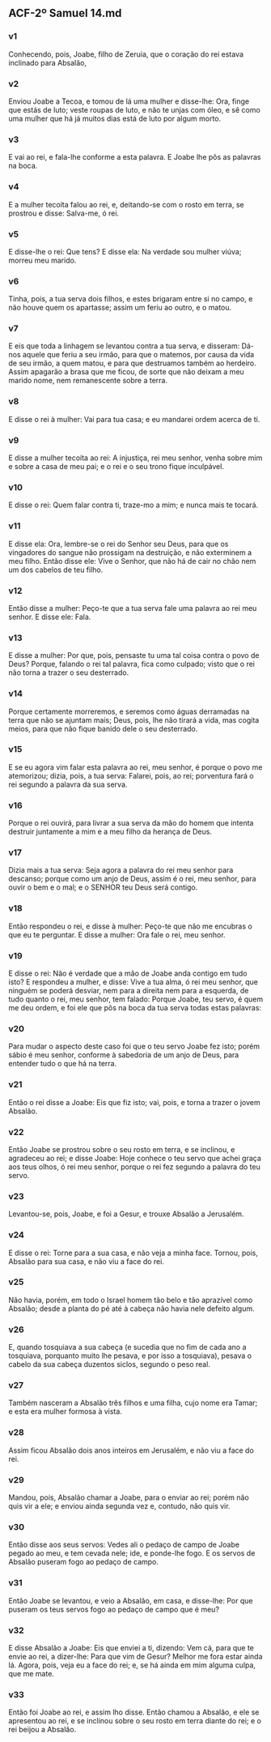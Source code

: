 ## ACF-2º Samuel 14.md
### v1
 Conhecendo, pois, Joabe, filho de Zeruia, que o coração do rei estava inclinado para Absalão,
### v2
 Enviou Joabe a Tecoa, e tomou de lá uma mulher e disse-lhe: Ora, finge que estás de luto; veste roupas de luto, e não te unjas com óleo, e sê como uma mulher que há já muitos dias está de luto por algum morto.
### v3
 E vai ao rei, e fala-lhe conforme a esta palavra. E Joabe lhe pôs as palavras na boca.
### v4
 E a mulher tecoíta falou ao rei, e, deitando-se com o rosto em terra, se prostrou e disse: Salva-me, ó rei.
### v5
 E disse-lhe o rei: Que tens? E disse ela: Na verdade sou mulher viúva; morreu meu marido.
### v6
 Tinha, pois, a tua serva dois filhos, e estes brigaram entre si no campo, e não houve quem os apartasse; assim um feriu ao outro, e o matou.
### v7
 E eis que toda a linhagem se levantou contra a tua serva, e disseram: Dá-nos aquele que feriu a seu irmão, para que o matemos, por causa da vida de seu irmão, a quem matou, e para que destruamos também ao herdeiro. Assim apagarão a brasa que me ficou, de sorte que não deixam a meu marido nome, nem remanescente sobre a terra.
### v8
 E disse o rei à mulher: Vai para tua casa; e eu mandarei ordem acerca de ti.
### v9
 E disse a mulher tecoíta ao rei: A injustiça, rei meu senhor, venha sobre mim e sobre a casa de meu pai; e o rei e o seu trono fique inculpável.
### v10
 E disse o rei: Quem falar contra ti, traze-mo a mim; e nunca mais te tocará.
### v11
 E disse ela: Ora, lembre-se o rei do Senhor seu Deus, para que os vingadores do sangue não prossigam na destruição, e não exterminem a meu filho. Então disse ele: Vive o Senhor, que não há de cair no chão nem um dos cabelos de teu filho.
### v12
 Então disse a mulher: Peço-te que a tua serva fale uma palavra ao rei meu senhor. E disse ele: Fala.
### v13
 E disse a mulher: Por que, pois, pensaste tu uma tal coisa contra o povo de Deus? Porque, falando o rei tal palavra, fica como culpado; visto que o rei não torna a trazer o seu desterrado.
### v14
 Porque certamente morreremos, e seremos como águas derramadas na terra que não se ajuntam mais; Deus, pois, lhe não tirará a vida, mas cogita meios, para que não fique banido dele o seu desterrado.
### v15
 E se eu agora vim falar esta palavra ao rei, meu senhor, é porque o povo me atemorizou; dizia, pois, a tua serva: Falarei, pois, ao rei; porventura fará o rei segundo a palavra da sua serva.
### v16
 Porque o rei ouvirá, para livrar a sua serva da mão do homem que intenta destruir juntamente a mim e a meu filho da herança de Deus.
### v17
 Dizia mais a tua serva: Seja agora a palavra do rei meu senhor para descanso; porque como um anjo de Deus, assim é o rei, meu senhor, para ouvir o bem e o mal; e o SENHOR teu Deus será contigo.
### v18
 Então respondeu o rei, e disse à mulher: Peço-te que não me encubras o que eu te perguntar. E disse a mulher: Ora fale o rei, meu senhor.
### v19
 E disse o rei: Não é verdade que a mão de Joabe anda contigo em tudo isto? E respondeu a mulher, e disse: Vive a tua alma, ó rei meu senhor, que ninguém se poderá desviar, nem para a direita nem para a esquerda, de tudo quanto o rei, meu senhor, tem falado: Porque Joabe, teu servo, é quem me deu ordem, e foi ele que pôs na boca da tua serva todas estas palavras:
### v20
 Para mudar o aspecto deste caso foi que o teu servo Joabe fez isto; porém sábio é meu senhor, conforme à sabedoria de um anjo de Deus, para entender tudo o que há na terra.
### v21
 Então o rei disse a Joabe: Eis que fiz isto; vai, pois, e torna a trazer o jovem Absalão.
### v22
 Então Joabe se prostrou sobre o seu rosto em terra, e se inclinou, e agradeceu ao rei; e disse Joabe: Hoje conhece o teu servo que achei graça aos teus olhos, ó rei meu senhor, porque o rei fez segundo a palavra do teu servo.
### v23
 Levantou-se, pois, Joabe, e foi a Gesur, e trouxe Absalão a Jerusalém.
### v24
 E disse o rei: Torne para a sua casa, e não veja a minha face. Tornou, pois, Absalão para sua casa, e não viu a face do rei.
### v25
 Não havia, porém, em todo o Israel homem tão belo e tão aprazível como Absalão; desde a planta do pé até à cabeça não havia nele defeito algum.
### v26
 E, quando tosquiava a sua cabeça (e sucedia que no fim de cada ano a tosquiava, porquanto muito lhe pesava, e por isso a tosquiava), pesava o cabelo da sua cabeça duzentos siclos, segundo o peso real.
### v27
 Também nasceram a Absalão três filhos e uma filha, cujo nome era Tamar; e esta era mulher formosa à vista.
### v28
 Assim ficou Absalão dois anos inteiros em Jerusalém, e não viu a face do rei.
### v29
 Mandou, pois, Absalão chamar a Joabe, para o enviar ao rei; porém não quis vir a ele; e enviou ainda segunda vez e, contudo, não quis vir.
### v30
 Então disse aos seus servos: Vedes ali o pedaço de campo de Joabe pegado ao meu, e tem cevada nele; ide, e ponde-lhe fogo. E os servos de Absalão puseram fogo ao pedaço de campo.
### v31
 Então Joabe se levantou, e veio a Absalão, em casa, e disse-lhe: Por que puseram os teus servos fogo ao pedaço de campo que é meu?
### v32
 E disse Absalão a Joabe: Eis que enviei a ti, dizendo: Vem cá, para que te envie ao rei, a dizer-lhe: Para que vim de Gesur? Melhor me fora estar ainda lá. Agora, pois, veja eu a face do rei; e, se há ainda em mim alguma culpa, que me mate.
### v33
 Então foi Joabe ao rei, e assim lho disse. Então chamou a Absalão, e ele se apresentou ao rei, e se inclinou sobre o seu rosto em terra diante do rei; e o rei beijou a Absalão.
